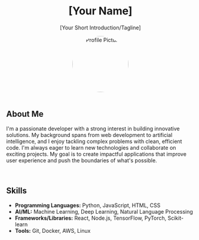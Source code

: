 <div align="center">
  <h1>[Your Name]</h1>
  <p>[Your Short Introduction/Tagline]</p>

  <img src="https://lh3.googleusercontent.com/a/ACg8ocLSFPSEuTKSKvnTYHn5-SesPO5fHDbtkwU47ZIinb1olsJfU7W9=s96-c-rg-br100" alt="Profile Picture" width="150" style="border-radius: 50%;"/>
</div>

<br />

## About Me

<p>
  I'm a passionate developer with a strong interest in building innovative solutions. My background spans from web development to artificial intelligence, and I enjoy tackling complex problems with clean, efficient code. I'm always eager to learn new technologies and collaborate on exciting projects. My goal is to create impactful applications that improve user experience and push the boundaries of what's possible.
</p>

<br />

## Skills

-   **Programming Languages:** Python, JavaScript, HTML, CSS
-   **AI/ML:** Machine Learning, Deep Learning, Natural Language Processing
-   **Frameworks/Libraries:** React, Node.js, TensorFlow, PyTorch, Scikit-learn
-   **Tools:** Git, Docker, AWS, Linux


<br />
